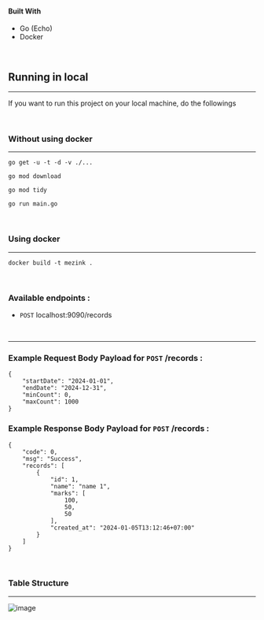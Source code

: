 #### Built With

* Go (Echo)
* Docker

<br>

## Running in local
---
If you want to run this project on your local machine, do the followings

<br>

### Without using docker
---

```
go get -u -t -d -v ./...
```

```
go mod download
```

```
go mod tidy
```

```
go run main.go
```

<br>

### Using docker
---

```
docker build -t mezink .
```

<br>

### Available endpoints :
- `POST` localhost:9090/records

<br>

---

### Example Request Body Payload for `POST` /records :
```
{
    "startDate": "2024-01-01",
    "endDate": "2024-12-31",
    "minCount": 0,
    "maxCount": 1000
}
```

### Example Response Body Payload for `POST` /records :
```
{
    "code": 0,
    "msg": "Success",
    "records": [
        {
            "id": 1,
            "name": "name 1",
            "marks": [
                100,
                50,
                50
            ],
            "created_at": "2024-01-05T13:12:46+07:00"
        }
    ]
}
```

<br>

### Table Structure
---

![image](https://github.com/Reinhardjs/mezink-technical-test/assets/7758970/5c5d9279-f0c6-4f1a-a70b-40cdf8ac90c4)
